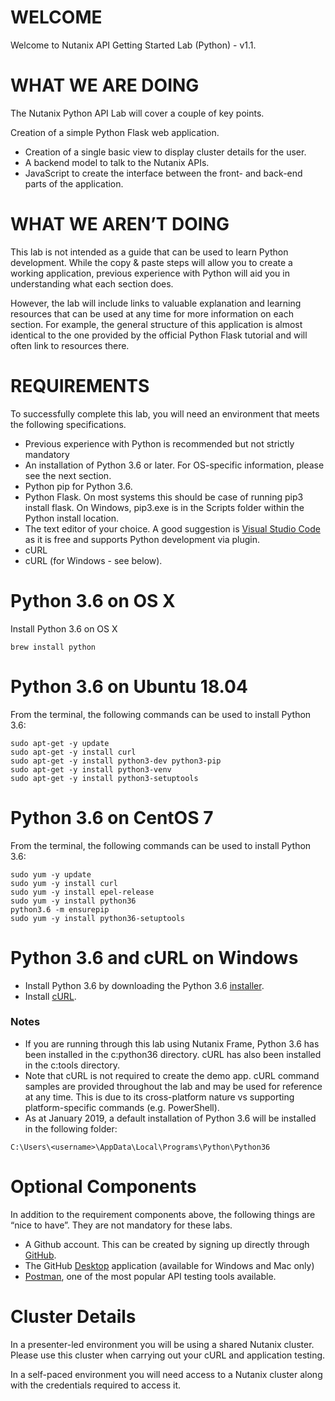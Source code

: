 # WELCOME
Welcome to Nutanix API Getting Started Lab (Python) - v1.1.

# WHAT WE ARE DOING
The Nutanix Python API Lab will cover a couple of key points.

Creation of a simple Python Flask web application.
* Creation of a single basic view to display cluster details for the user.
* A backend model to talk to the Nutanix APIs.
* JavaScript to create the interface between the front- and back-end parts of the application.

# WHAT WE AREN’T DOING
This lab is not intended as a guide that can be used to learn Python development. While the copy & paste steps will allow you to create a working application, previous experience with Python will aid you in understanding what each section does.

However, the lab will include links to valuable explanation and learning resources that can be used at any time for more information on each section. For example, the general structure of this application is almost identical to the one provided by the official Python Flask tutorial and will often link to resources there.

# REQUIREMENTS
To successfully complete this lab, you will need an environment that meets the following specifications.
* Previous experience with Python is recommended but not strictly mandatory
* An installation of Python 3.6 or later. For OS-specific information, please see the next section.
* Python pip for Python 3.6.
* Python Flask. On most systems this should be case of running pip3 install flask. On Windows, pip3.exe is in the Scripts folder within the Python install location.
* The text editor of your choice. A good suggestion is [Visual Studio Code](https://code.visualstudio.com/) as it is free and supports Python development via plugin.
* cURL
* cURL (for Windows - see below).

# Python 3.6 on OS X
Install Python 3.6 on OS X
```
brew install python
```

# Python 3.6 on Ubuntu 18.04
From the terminal, the following commands can be used to install Python 3.6:
```
sudo apt-get -y update
sudo apt-get -y install curl
sudo apt-get -y install python3-dev python3-pip
sudo apt-get -y install python3-venv
sudo apt-get -y install python3-setuptools
```

# Python 3.6 on CentOS 7
From the terminal, the following commands can be used to install Python 3.6:
```
sudo yum -y update
sudo yum -y install curl
sudo yum -y install epel-release
sudo yum -y install python36
python3.6 -m ensurepip
sudo yum -y install python36-setuptools
```

# Python 3.6 and cURL on Windows
* Install Python 3.6 by downloading the Python 3.6 [installer](https://www.python.org/downloads/release/python-360/).
* Install [cURL](https://curl.haxx.se/windows/).


### Notes

* If you are running through this lab using Nutanix Frame, Python 3.6 has been installed in the c:python36 directory. cURL has also been installed in the c:tools directory.
* Note that cURL is not required to create the demo app. cURL command samples are provided throughout the lab and may be used for reference at any time. This is due to its cross-platform nature vs supporting platform-specific commands (e.g. PowerShell).
* As at January 2019, a default installation of Python 3.6 will be installed in the following folder:
```
C:\Users\<username>\AppData\Local\Programs\Python\Python36
```

# Optional Components
In addition to the requirement components above, the following things are “nice to have”. They are not mandatory for these labs.
* A Github account. This can be created by signing up directly through [GitHub](https://github.com/).
* The GitHub [Desktop](https://desktop.github.com/) application (available for Windows and Mac only)
* [Postman](https://www.getpostman.com/), one of the most popular API testing tools available.

# Cluster Details
In a presenter-led environment you will be using a shared Nutanix cluster. Please use this cluster when carrying out your cURL and application testing.

In a self-paced environment you will need access to a Nutanix cluster along with the credentials required to access it.